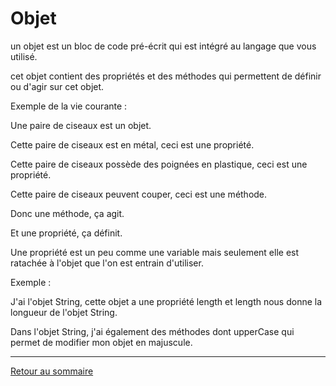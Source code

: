 
# Objet

un objet est un bloc de code pré-écrit qui est intégré au langage que vous utilisé.

cet objet contient des propriétés et des méthodes qui permettent de définir ou d'agir sur cet objet.

Exemple de la vie courante :

Une paire de ciseaux est un objet.

Cette paire de ciseaux est en métal, ceci est une propriété.

Cette paire de ciseaux possède des poignées en plastique, ceci est une propriété.

Cette paire de ciseaux peuvent couper, ceci est une méthode.

Donc une méthode, ça agit.

Et une propriété, ça définit.


Une propriété est un peu comme une variable mais seulement elle est ratachée à l'objet que l'on est entrain d'utiliser.

Exemple :

J'ai l'objet String, cette objet a une propriété length et length nous donne la longueur de l'objet String.

Dans l'objet String, j'ai également des méthodes dont upperCase qui permet de modifier mon objet en majuscule.


---------------------------------------------
[Retour au sommaire](README.md)


